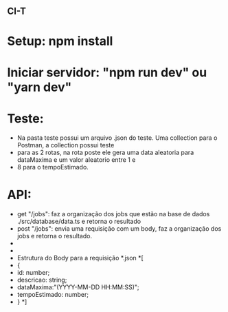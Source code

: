 ## CI-T

# Setup: npm install

# Iniciar servidor: "npm run dev" ou "yarn dev"

# Teste: 
* Na pasta teste possui um arquivo .json do teste. Uma collection para o Postman, a collection possui teste 
* para as 2 rotas, na rota poste ele gera uma data aleatoria para dataMaxima e um valor aleatorio entre 1 e
* 8 para o tempoEstimado.

# API:
* get "/jobs": faz a organização dos jobs que estão na base de dados ./src/database/data.ts e retorna o resultado
* post "/jobs": envia uma requisição com um body, faz a organização dos jobs e retorna o resultado.
*
*
* Estrutura do Body para a requisição
*.json
*[
*  {
*    id: number;
*    descricao: string;
*    dataMaxima:"(YYYY-MM-DD HH:MM:SS)";
*    tempoEstimado: number;
*  }
*]

